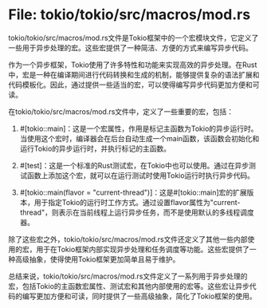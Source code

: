 # File: tokio/tokio/src/macros/mod.rs

tokio/tokio/src/macros/mod.rs文件是Tokio框架中的一个宏模块文件，它定义了一些用于异步处理的宏。这些宏提供了一种简洁、方便的方式来编写异步代码。

作为一个异步框架，Tokio使用了许多特性和功能来实现高效的异步处理。在Rust中，宏是一种在编译期间进行代码转换和生成的机制，能够提供复杂的语法扩展和代码模板化。因此，通过提供一些适当的宏，可以使得编写异步代码更加方便和可读。

在tokio/tokio/src/macros/mod.rs文件中，定义了一些重要的宏，包括：

1. #[tokio::main]：这是一个宏属性，作用是标记主函数为Tokio的异步运行时。当使用这个宏时，编译器会在后台自动生成一个main函数，该函数会初始化和运行Tokio的异步运行时，并执行标记的主函数。

2. #[test]：这是一个标准的Rust测试宏，在Tokio中也可以使用。通过在异步测试函数上添加这个宏，就可以在运行测试时使用Tokio运行时执行异步代码。

3. #[tokio::main(flavor = "current-thread")]：这是#[tokio::main]宏的扩展版本，用于指定Tokio的运行时工作方式。通过设置flavor属性为"current-thread"，则表示在当前线程上运行异步任务，而不是使用默认的多线程调度器。

除了这些宏之外，tokio/tokio/src/macros/mod.rs文件还定义了其他一些内部使用的宏，用于在Tokio框架内部实现异步处理和任务调度等功能。这些宏提供了一种高级抽象，使得使用Tokio框架更加简单且易于维护。

总结来说，tokio/tokio/src/macros/mod.rs文件定义了一系列用于异步处理的宏，包括Tokio的主函数宏属性、测试宏和其他内部使用的宏等。这些宏让异步代码的编写更加方便和可读，同时提供了一些高级抽象，简化了Tokio框架的使用。


